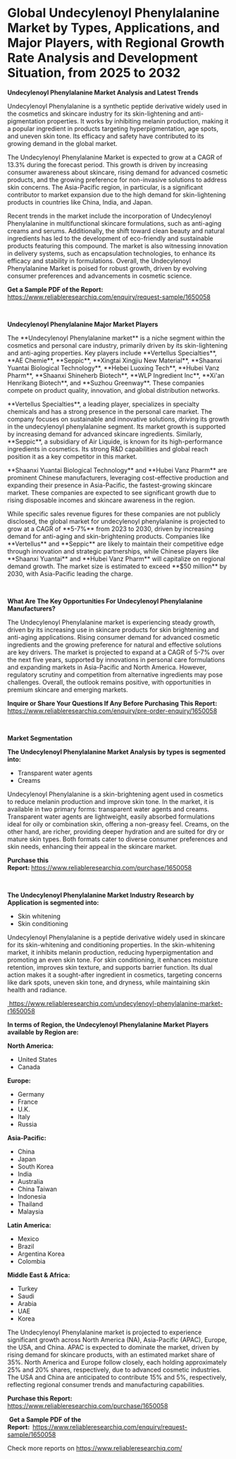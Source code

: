 <p><h1>Global Undecylenoyl Phenylalanine Market by Types, Applications, and Major Players, with Regional Growth Rate Analysis and Development Situation, from 2025 to 2032</h1></p><p><strong>Undecylenoyl Phenylalanine Market Analysis and Latest Trends</strong></p>
<p><p>Undecylenoyl Phenylalanine is a synthetic peptide derivative widely used in the cosmetics and skincare industry for its skin-lightening and anti-pigmentation properties. It works by inhibiting melanin production, making it a popular ingredient in products targeting hyperpigmentation, age spots, and uneven skin tone. Its efficacy and safety have contributed to its growing demand in the global market.</p><p>The Undecylenoyl Phenylalanine Market is expected to grow at a CAGR of 13.3% during the forecast period. This growth is driven by increasing consumer awareness about skincare, rising demand for advanced cosmetic products, and the growing preference for non-invasive solutions to address skin concerns. The Asia-Pacific region, in particular, is a significant contributor to market expansion due to the high demand for skin-lightening products in countries like China, India, and Japan.</p><p>Recent trends in the market include the incorporation of Undecylenoyl Phenylalanine in multifunctional skincare formulations, such as anti-aging creams and serums. Additionally, the shift toward clean beauty and natural ingredients has led to the development of eco-friendly and sustainable products featuring this compound. The market is also witnessing innovation in delivery systems, such as encapsulation technologies, to enhance its efficacy and stability in formulations. Overall, the Undecylenoyl Phenylalanine Market is poised for robust growth, driven by evolving consumer preferences and advancements in cosmetic science.</p></p>
<p><strong>Get a Sample PDF of the Report:&nbsp;</strong> <a href="https://www.reliableresearchiq.com/enquiry/request-sample/1650058?utm_campaign=2227&utm_medium=2&utm_source=Github&utm_content=ia&utm_term=25012025&utm_id=undecylenoyl-phenylalanine">https://www.reliableresearchiq.com/enquiry/request-sample/1650058</a></p>
<p>&nbsp;</p>
<p><strong>Undecylenoyl Phenylalanine Major Market Players</strong></p>
<p><p>The **Undecylenoyl Phenylalanine market** is a niche segment within the cosmetics and personal care industry, primarily driven by its skin-lightening and anti-aging properties. Key players include **Vertellus Specialties**, **AE Chemie**, **Seppic**, **Xingtai Xingjiu New Material**, **Shaanxi Yuantai Biological Technology**, **Hebei Luoxing Tech**, **Hubei Vanz Pharm**, **Shaanxi Shineherb Biotech**, **WLP Ingredient Inc**, **Xi'an Henrikang Biotech**, and **Suzhou Greenway**. These companies compete on product quality, innovation, and global distribution networks.</p><p>**Vertellus Specialties**, a leading player, specializes in specialty chemicals and has a strong presence in the personal care market. The company focuses on sustainable and innovative solutions, driving its growth in the undecylenoyl phenylalanine segment. Its market growth is supported by increasing demand for advanced skincare ingredients. Similarly, **Seppic**, a subsidiary of Air Liquide, is known for its high-performance ingredients in cosmetics. Its strong R&D capabilities and global reach position it as a key competitor in this market.</p><p>**Shaanxi Yuantai Biological Technology** and **Hubei Vanz Pharm** are prominent Chinese manufacturers, leveraging cost-effective production and expanding their presence in Asia-Pacific, the fastest-growing skincare market. These companies are expected to see significant growth due to rising disposable incomes and skincare awareness in the region.</p><p>While specific sales revenue figures for these companies are not publicly disclosed, the global market for undecylenoyl phenylalanine is projected to grow at a CAGR of **5-7%** from 2023 to 2030, driven by increasing demand for anti-aging and skin-brightening products. Companies like **Vertellus** and **Seppic** are likely to maintain their competitive edge through innovation and strategic partnerships, while Chinese players like **Shaanxi Yuantai** and **Hubei Vanz Pharm** will capitalize on regional demand growth. The market size is estimated to exceed **$50 million** by 2030, with Asia-Pacific leading the charge.</p></p>
<p>&nbsp;</p>
<p><strong>What Are The Key Opportunities For Undecylenoyl Phenylalanine Manufacturers?</strong></p>
<p><p>The Undecylenoyl Phenylalanine market is experiencing steady growth, driven by its increasing use in skincare products for skin brightening and anti-aging applications. Rising consumer demand for advanced cosmetic ingredients and the growing preference for natural and effective solutions are key drivers. The market is projected to expand at a CAGR of 5-7% over the next five years, supported by innovations in personal care formulations and expanding markets in Asia-Pacific and North America. However, regulatory scrutiny and competition from alternative ingredients may pose challenges. Overall, the outlook remains positive, with opportunities in premium skincare and emerging markets.</p></p>
<p><strong>Inquire or Share Your Questions If Any Before Purchasing This Report:</strong> <a href="https://www.reliableresearchiq.com/enquiry/pre-order-enquiry/1650058?utm_campaign=2227&utm_medium=2&utm_source=Github&utm_content=ia&utm_term=25012025&utm_id=undecylenoyl-phenylalanine">https://www.reliableresearchiq.com/enquiry/pre-order-enquiry/1650058</a></p>
<p>&nbsp;</p>
<p><strong>Market Segmentation</strong></p>
<p><strong>The Undecylenoyl Phenylalanine Market Analysis by types is segmented into:</strong></p>
<p><ul><li>Transparent water agents</li><li>Creams</li></ul></p>
<p><p>Undecylenoyl Phenylalanine is a skin-brightening agent used in cosmetics to reduce melanin production and improve skin tone. In the market, it is available in two primary forms: transparent water agents and creams. Transparent water agents are lightweight, easily absorbed formulations ideal for oily or combination skin, offering a non-greasy feel. Creams, on the other hand, are richer, providing deeper hydration and are suited for dry or mature skin types. Both formats cater to diverse consumer preferences and skin needs, enhancing their appeal in the skincare market.</p></p>
<p><strong>Purchase this Report:&nbsp;</strong><a href="https://www.reliableresearchiq.com/purchase/1650058?utm_campaign=2227&utm_medium=2&utm_source=Github&utm_content=ia&utm_term=25012025&utm_id=undecylenoyl-phenylalanine">https://www.reliableresearchiq.com/purchase/1650058</a></p>
<p>&nbsp;</p>
<p><strong>The Undecylenoyl Phenylalanine Market Industry Research by Application is segmented into:</strong></p>
<p><ul><li>Skin whitening</li><li>Skin conditioning</li></ul></p>
<p><p>Undecylenoyl Phenylalanine is a peptide derivative widely used in skincare for its skin-whitening and conditioning properties. In the skin-whitening market, it inhibits melanin production, reducing hyperpigmentation and promoting an even skin tone. For skin conditioning, it enhances moisture retention, improves skin texture, and supports barrier function. Its dual action makes it a sought-after ingredient in cosmetics, targeting concerns like dark spots, uneven skin tone, and dryness, while maintaining skin health and radiance.</p></p>
<p><a href="https://www.reliableresearchiq.com/undecylenoyl-phenylalanine-market-r1650058?utm_campaign=2227&utm_medium=2&utm_source=Github&utm_content=ia&utm_term=25012025&utm_id=undecylenoyl-phenylalanine">&nbsp;https://www.reliableresearchiq.com/undecylenoyl-phenylalanine-market-r1650058</a></p>
<p><strong>In terms of Region, the Undecylenoyl Phenylalanine Market Players available by Region are:</strong></p>
<p>
    <p> <strong> North America: </strong>
        <ul>
            <li>United States</li>
            <li>Canada</li>
        </ul>
        </p> 
    <p> <strong> Europe: </strong>
        <ul>
            <li>Germany</li>
            <li>France</li>
            <li>U.K.</li>
            <li>Italy</li>
            <li>Russia</li>
        </ul>
        </p> 
    <p> <strong> Asia-Pacific: </strong>
        <ul>
            <li>China</li>
            <li>Japan</li>
            <li>South Korea</li>
            <li>India</li>
            <li>Australia</li>
            <li>China Taiwan</li>
            <li>Indonesia</li>
            <li>Thailand</li>
            <li>Malaysia</li>
        </ul>
        </p> 
    <p> <strong> Latin America: </strong>
        <ul>
            <li>Mexico</li>
            <li>Brazil</li>
            <li>Argentina Korea</li>
            <li>Colombia</li>
        </ul>
        </p> 
    <p> <strong> Middle East & Africa: </strong>
        <ul>
            <li>Turkey</li>
            <li>Saudi</li>
            <li>Arabia</li>
            <li>UAE</li>
            <li>Korea</li>
        </ul>
    </p>
    </p>
<p><p>The Undecylenoyl Phenylalanine market is projected to experience significant growth across North America (NA), Asia-Pacific (APAC), Europe, the USA, and China. APAC is expected to dominate the market, driven by rising demand for skincare products, with an estimated market share of 35%. North America and Europe follow closely, each holding approximately 25% and 20% shares, respectively, due to advanced cosmetic industries. The USA and China are anticipated to contribute 15% and 5%, respectively, reflecting regional consumer trends and manufacturing capabilities.</p></p>
<p><strong>Purchase this Report: </strong><a href="https://www.reliableresearchiq.com/purchase/1650058?utm_campaign=2227&utm_medium=2&utm_source=Github&utm_content=ia&utm_term=25012025&utm_id=undecylenoyl-phenylalanine">https://www.reliableresearchiq.com/purchase/1650058</a></p>
<p>&nbsp;<strong>Get a Sample PDF of the Report:&nbsp;&nbsp;</strong><a href="https://www.reliableresearchiq.com/enquiry/request-sample/1650058?utm_campaign=2227&utm_medium=2&utm_source=Github&utm_content=ia&utm_term=25012025&utm_id=undecylenoyl-phenylalanine">https://www.reliableresearchiq.com/enquiry/request-sample/1650058</a></p>
<p><strong></strong></p>
<p>Check more reports on <a href="https://www.reliableresearchiq.com/?utm_campaign=2227&utm_medium=2&utm_source=Github&utm_content=ia&utm_term=25012025&utm_id=undecylenoyl-phenylalanine">https://www.reliableresearchiq.com/</a></p>